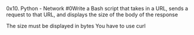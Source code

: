 0x10. Python - Network #0Write a Bash script that takes in a URL, sends a request to that URL, and displays the size of the body of the response

The size must be displayed in bytes
You have to use curl

